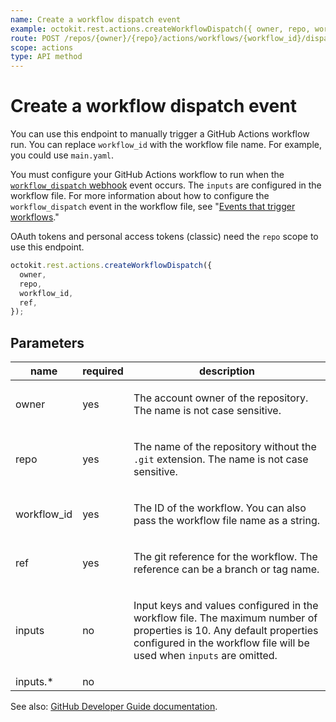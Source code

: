 ```yaml
---
name: Create a workflow dispatch event
example: octokit.rest.actions.createWorkflowDispatch({ owner, repo, workflow_id, ref })
route: POST /repos/{owner}/{repo}/actions/workflows/{workflow_id}/dispatches
scope: actions
type: API method
---
```


# Create a workflow dispatch event

You can use this endpoint to manually trigger a GitHub Actions workflow run. You can replace `workflow_id` with the workflow file name. For example, you could use `main.yaml`.

You must configure your GitHub Actions workflow to run when the [`workflow_dispatch` webhook](/developers/webhooks-and-events/webhook-events-and-payloads#workflow_dispatch) event occurs. The `inputs` are configured in the workflow file. For more information about how to configure the `workflow_dispatch` event in the workflow file, see "[Events that trigger workflows](/actions/reference/events-that-trigger-workflows#workflow_dispatch)."

OAuth tokens and personal access tokens (classic) need the `repo` scope to use this endpoint.

```js
octokit.rest.actions.createWorkflowDispatch({
  owner,
  repo,
  workflow_id,
  ref,
});
```

## Parameters

<table>
  <thead>
    <tr>
      <th>name</th>
      <th>required</th>
      <th>description</th>
    </tr>
  </thead>
  <tbody>
    <tr><td>owner</td><td>yes</td><td>

The account owner of the repository. The name is not case sensitive.

</td></tr>
<tr><td>repo</td><td>yes</td><td>

The name of the repository without the `.git` extension. The name is not case sensitive.

</td></tr>
<tr><td>workflow_id</td><td>yes</td><td>

The ID of the workflow. You can also pass the workflow file name as a string.

</td></tr>
<tr><td>ref</td><td>yes</td><td>

The git reference for the workflow. The reference can be a branch or tag name.

</td></tr>
<tr><td>inputs</td><td>no</td><td>

Input keys and values configured in the workflow file. The maximum number of properties is 10. Any default properties configured in the workflow file will be used when `inputs` are omitted.

</td></tr>
<tr><td>inputs.*</td><td>no</td><td>

</td></tr>
  </tbody>
</table>

See also: [GitHub Developer Guide documentation](https://docs.github.com/rest/actions/workflows#create-a-workflow-dispatch-event).
